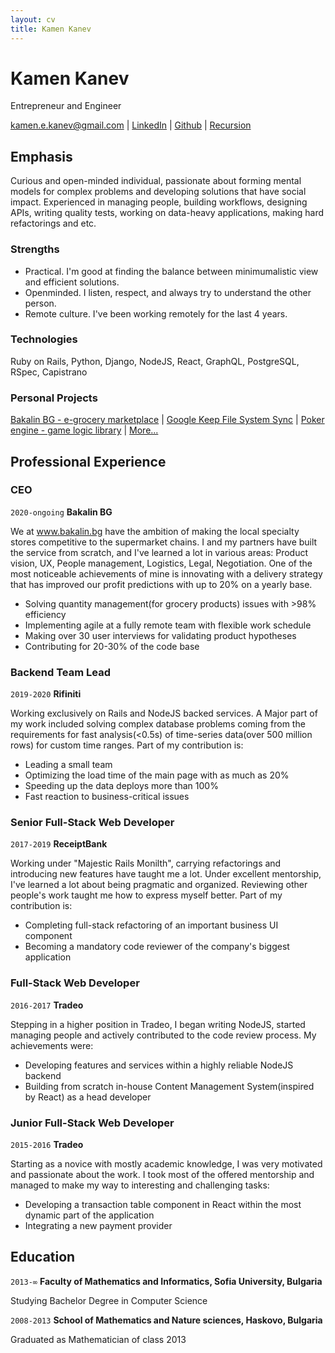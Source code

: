 ```yaml
---
layout: cv
title: Kamen Kanev
---
```

# Kamen Kanev
Entrepreneur and Engineer

<div id="webaddress">
<a href="mailto:kamen.e.kanev@gmail.com">kamen.e.kanev@gmail.com</a>
| <a href="https://www.linkedin.com/in/kamen-kanev-97889b116/">LinkedIn</a>
| <a href="https://github.com/kanevk">Github</a>
| <a href="https://kanevk.github.io/markdown-cv">Recursion</a>
</div>


## Emphasis
Curious and open-minded individual, passionate about forming mental models for complex problems and developing solutions that have social impact. Experienced in  managing people, building workflows, designing APIs, writing quality tests, working on data-heavy applications, making hard refactorings and etc.

### Strengths
 - Practical. I'm good at finding the balance between minimumalistic view and efficient solutions.
 - Openminded. I listen, respect, and always try to understand the other person.
 - Remote culture. I've been working remotely for the last 4 years.

### Technologies

Ruby on Rails, Python, Django, NodeJS, React, GraphQL, PostgreSQL, RSpec, Capistrano

### Personal Projects
[Bakalin BG - e-grocery marketplace](https://bakalin.bg/) |
[Google Keep File System Sync](https://github.com/kanevk/gkeep-files-sync) | [Poker engine - game logic library](https://github.com/kanevk/poker-engine) | [More...](https://github.com/kanevk?tab=repositories)

## Professional Experience

### CEO

`2020-ongoing`
__Bakalin BG__

We at <a href="www.bakalin.bg">www.bakalin.bg</a> have the ambition of making the local specialty stores competitive to the supermarket chains. I and my partners have built the service from scratch, and I've learned a lot in various areas: Product vision, UX, People management, Logistics, Legal, Negotiation. One of the most noticeable achievements of mine is innovating with a delivery strategy that has improved our profit predictions with up to 20% on a yearly base.

- Solving quantity management(for grocery products) issues with >98% efficiency
- Implementing agile at a fully remote team with flexible work schedule
- Making over 30 user interviews for validating product hypotheses
- Contributing for 20-30% of the code base

### Backend Team Lead

`2019-2020`
__Rifiniti__

Working exclusively on Rails and NodeJS backed services. A Major part of my work included solving complex database problems coming from the requirements for fast analysis(<0.5s) of time-series data(over 500 million rows) for custom time ranges. Part of my contribution is:  
  
- Leading a small team
- Optimizing the load time of the main page with as much as 20%
- Speeding up the data deploys more than 100%
- Fast reaction to business-critical issues

### Senior Full-Stack Web Developer

`2017-2019`
__ReceiptBank__

Working under "Majestic Rails Monilth", carrying refactorings and introducing new features have taught me a lot. Under excellent mentorship, I've learned a lot about being pragmatic and organized. Reviewing other people's work taught me how to express myself better. Part of my contribution is:  
  
  - Completing full-stack refactoring of an important business UI component
  - Becoming a mandatory code reviewer of the company's biggest application

### Full-Stack Web Developer

`2016-2017`
__Tradeo__

Stepping in a higher position in Tradeo, I began writing NodeJS, started managing people and actively contributed to the code review process. My achievements were:  
  
 - Developing features and services within a highly reliable NodeJS backend
 - Building from scratch in-house Content Management System(inspired by React) as a head developer

### Junior Full-Stack Web Developer

`2015-2016`
__Tradeo__

Starting as a novice with mostly academic knowledge, I was very motivated and passionate about the work. I took most of the offered mentorship and managed to make my way to interesting and challenging tasks:  

 - Developing a transaction table component in React within the most dynamic part of the application
 - Integrating a new payment provider

## Education

`2013-∞`
__Faculty of Mathematics and Informatics, Sofia University, Bulgaria__

Studying Bachelor Degree in Computer Science

`2008-2013`
__School of Mathematics and Nature sciences, Haskovo, Bulgaria__

Graduated as Mathematician of class 2013


<!-- ### Footer

Last updated: July 2020 -->

